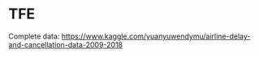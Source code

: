 # TFE
Complete data: 
https://www.kaggle.com/yuanyuwendymu/airline-delay-and-cancellation-data-2009-2018
